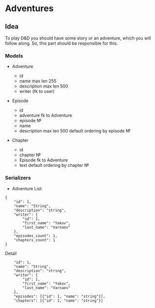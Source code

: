 # Adventures

## Idea

To play D&D you should have some story or an adventure, which you will follow along. 
So, this part should be responsible for this.

### Models

- Adventure
    - id
    - name max len 255
    - description max len 500
    - writer (fk to user)

- Episode
    - id
    - adventure fk to Adventure
    - episode №
    - name
    - description max len 500
default ordering by episode №

- Chapter
    - id 
    - chapter №
    - Episode fk to Adventure
    - text
default ordering by chapter №

### Serializers

- Adventure
List:
```
{
    "id": 1,
    "name": "String",
    "description": "string",
    "writer": {
        "id": 1,
        "first_name": "Yakov",
        "last_name": "Varnaev"
    },
    "episodes_count": 1,
    "chapters_count": 1
}
```

Detail
```
    "id": 1,
    "name": "String",
    "description": "string",
    "writer": {
        "id": 1,
        "first_name": "Yakov",
        "last_name": "Varnaev"
    },
    "episodes": [{"id": 1, "name": "string"}],
    "chapters": [{"id": 1, "name": "string"}]
```
